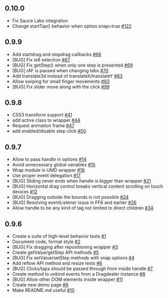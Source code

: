 ## 0.10.0

- Fix Sauce Labs integration
- Change startTap() behavior when option.snap=true [#122](https://github.com/skidding/dragdealer/pull/122)

## 0.9.9

- Add startdrag and stopdrag callbacks [#66](https://github.com/skidding/dragdealer/pull/66)
- [BUG] Fix ie8 selection [#67](https://github.com/skidding/dragdealer/pull/67)
- [BUG] Fix getStep() when only one step is presented [#69](https://github.com/skidding/dragdealer/pull/69)
- [BUG] rAF is paused when changing tabs [#70](https://github.com/skidding/dragdealer/pull/70)
- Add translate3d instead of translateX/translateY [#83](https://github.com/skidding/dragdealer/pull/83)
- Allow swiping for small finger movements [#83](https://github.com/skidding/dragdealer/pull/83)
- [BUG] Fix slider move along with the click [#99](https://github.com/skidding/dragdealer/pull/99)

## 0.9.8

- CSS3 transform support [#41](https://github.com/skidding/dragdealer/pull/41)
- add active class to wrapper [#44](https://github.com/skidding/dragdealer/issues/44)
- Request animation frame [#47](https://github.com/skidding/dragdealer/issues/47)
- add enabled/disable step click [#50](https://github.com/skidding/dragdealer/issues/50)

## 0.9.7

- Allow to pass handle in options [#14](https://github.com/skidding/dragdealer/issues/14)
- Avoid unnecessary global variables [#15](https://github.com/skidding/dragdealer/issues/15)
- Wrap module in UMD wrapper [#16](https://github.com/skidding/dragdealer/issues/16)
- Use proper event delegation [#17](https://github.com/skidding/dragdealer/issues/17)
- [BUG] Sliding never ends when handle is bigger than wrapper [#21](https://github.com/skidding/dragdealer/issues/21)
- [BUG] Horizontal drag control breaks vertical content scrolling on touch devices [#12](https://github.com/skidding/dragdealer/issues/12)
- [BUG] Dragging outside the bounds is not possible [#24](https://github.com/skidding/dragdealer/pull/24)
- [BUG] Resolving eventListener issue in FF6 and earlier [#26](https://github.com/skidding/dragdealer/pull/26)
- Allow handle to be any kind of tag not limited to direct children [#34](https://github.com/skidding/dragdealer/pull/34)

## 0.9.6

- Create a suite of high-level behavior tests [#1](https://github.com/skidding/dragdealer/issues/1)
- Document code, format style [#2](https://github.com/skidding/dragdealer/issues/2)
- [BUG] Fix dragging after repositioning wrapper [#3](https://github.com/skidding/dragdealer/issues/3)
- Create getValue/getStep API methods [#5](https://github.com/skidding/dragdealer/issues/5)
- [BUG] Fix setValue/setStep methods with snap options [#4](https://github.com/skidding/dragdealer/issues/4)
- Add reflow API method and resize tests [#6](https://github.com/skidding/dragdealer/issues/6)
- [BUG] Clicks/taps should be passed through from inside handle  [#7](https://github.com/skidding/dragdealer/issues/7)
- Create method to unbind events from a Dragdealer instance [#8](https://github.com/skidding/dragdealer/issues/8)
- [BUG] Allow other DOM elements inside wrapper [#11](https://github.com/skidding/dragdealer/issues/11)
- Create new demo page [#9](https://github.com/skidding/dragdealer/issues/9)
- Make README.md useful [#10](https://github.com/skidding/dragdealer/issues/10)

